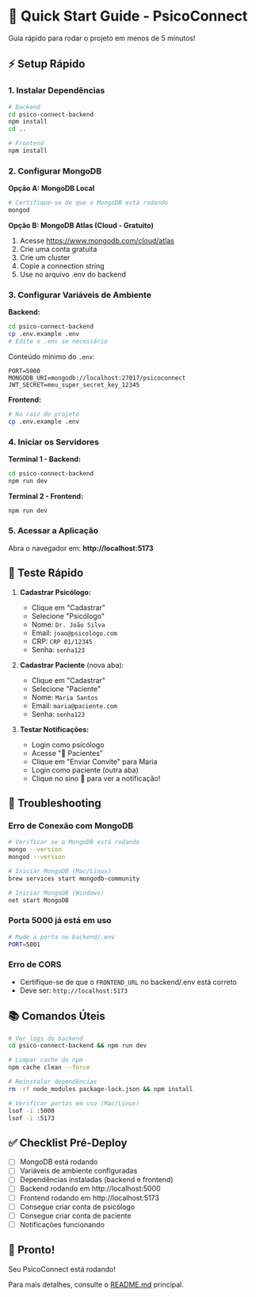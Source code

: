 # 🚀 Quick Start Guide - PsicoConnect

Guia rápido para rodar o projeto em menos de 5 minutos!

## ⚡ Setup Rápido

### 1. Instalar Dependências

```bash
# Backend
cd psico-connect-backend
npm install
cd ..

# Frontend
npm install
```

### 2. Configurar MongoDB

**Opção A: MongoDB Local**
```bash
# Certifique-se de que o MongoDB está rodando
mongod
```

**Opção B: MongoDB Atlas (Cloud - Gratuito)**
1. Acesse https://www.mongodb.com/cloud/atlas
2. Crie uma conta gratuita
3. Crie um cluster
4. Copie a connection string
5. Use no arquivo .env do backend

### 3. Configurar Variáveis de Ambiente

**Backend:**
```bash
cd psico-connect-backend
cp .env.example .env
# Edite o .env se necessário
```

Conteúdo mínimo do `.env`:
```
PORT=5000
MONGODB_URI=mongodb://localhost:27017/psicoconnect
JWT_SECRET=meu_super_secret_key_12345
```

**Frontend:**
```bash
# Na raiz do projeto
cp .env.example .env
```

### 4. Iniciar os Servidores

**Terminal 1 - Backend:**
```bash
cd psico-connect-backend
npm run dev
```

**Terminal 2 - Frontend:**
```bash
npm run dev
```

### 5. Acessar a Aplicação

Abra o navegador em: **http://localhost:5173**

## 🎯 Teste Rápido

1. **Cadastrar Psicólogo:**
   - Clique em "Cadastrar"
   - Selecione "Psicólogo"
   - Nome: `Dr. João Silva`
   - Email: `joao@psicologo.com`
   - CRP: `CRP 01/12345`
   - Senha: `senha123`

2. **Cadastrar Paciente** (nova aba):
   - Clique em "Cadastrar"
   - Selecione "Paciente"
   - Nome: `Maria Santos`
   - Email: `maria@paciente.com`
   - Senha: `senha123`

3. **Testar Notificações:**
   - Login como psicólogo
   - Acesse "👥 Pacientes"
   - Clique em "Enviar Convite" para Maria
   - Login como paciente (outra aba)
   - Clique no sino 🔔 para ver a notificação!

## 🐛 Troubleshooting

### Erro de Conexão com MongoDB
```bash
# Verificar se o MongoDB está rodando
mongo --version
mongod --version

# Iniciar MongoDB (Mac/Linux)
brew services start mongodb-community

# Iniciar MongoDB (Windows)
net start MongoDB
```

### Porta 5000 já está em uso
```bash
# Mude a porta no backend/.env
PORT=5001
```

### Erro de CORS
- Certifique-se de que o `FRONTEND_URL` no backend/.env está correto
- Deve ser: `http://localhost:5173`

## 📚 Comandos Úteis

```bash
# Ver logs do backend
cd psico-connect-backend && npm run dev

# Limpar cache do npm
npm cache clean --force

# Reinstalar dependências
rm -rf node_modules package-lock.json && npm install

# Verificar portas em uso (Mac/Linux)
lsof -i :5000
lsof -i :5173
```

## ✅ Checklist Pré-Deploy

- [ ] MongoDB está rodando
- [ ] Variáveis de ambiente configuradas
- [ ] Dependências instaladas (backend e frontend)
- [ ] Backend rodando em http://localhost:5000
- [ ] Frontend rodando em http://localhost:5173
- [ ] Consegue criar conta de psicólogo
- [ ] Consegue criar conta de paciente
- [ ] Notificações funcionando

## 🎉 Pronto!

Seu PsicoConnect está rodando!

Para mais detalhes, consulte o [README.md](./README.md) principal.
